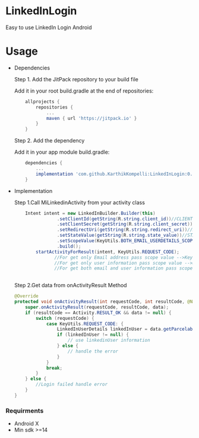 # LinkedInLogin
Easy to use LinkedIn Login Android

# Usage

* Dependencies

    Step 1. Add the JitPack repository to your build file
    
    Add it in your root build.gradle at the end of repositories:

    ```groovy
	    allprojects {
		    repositories {
			    ...
			    maven { url 'https://jitpack.io' }
		    }
	    }
    ``` 

    Step 2. Add the dependency
    
    Add it in your app module build.gradle:
    
    ```groovy
        dependencies {
            ...
            implementation 'com.github.KarthikKompelli:LinkedInLogin:0.1.0'
        }
    ``` 
       
* Implementation

    Step 1.Call MiLinkedinActivity from your activity class
    
    ```java
        Intent intent = new LinkedInBuilder.Builder(this)
                    .setClientId(getString(R.string.client_id))//CLIENT_ID
                    .setClientSecret(getString(R.string.client_secret))//CLIENT_SECRET
                    .setRedirectUri(getString(R.string.redirect_uri))//REDIRECT_URI
                    .setStateValue(getString(R.string.state_value))//STATE_VALUE
                    .setScopeValue(KeyUtils.BOTH_EMAIL_USERDETAILS_SCOPE_VALUE)//PASS_SCOPE_VALUE_HERE
                    .build();
            startActivityForResult(intent, KeyUtils.REQUEST_CODE);
                   //For get only Email address pass scope value -->KeyUtils.ONLY_EMAIL_SCOPE
                   //For get only user information pass scope value -->KeyUtils.ONLY_PROFILE_SCOPE
                   //For get both email and user information pass scope value -->KeyUtils.BOTH_EMAIL_USERDETAILS_SCOPE_VALUE
		   
    ```
    Step 2.Get data from onActivityResult Method
    
    ```java
    @Override
    protected void onActivityResult(int requestCode, int resultCode, @Nullable Intent data) {
        super.onActivityResult(requestCode, resultCode, data);
        if (resultCode == Activity.RESULT_OK && data != null) {
            switch (requestCode) {
                case KeyUtils.REQUEST_CODE: {
                    LinkedInUserDetails linkedInUser = data.getParcelableExtra(KeyUtils.KEY_LINKEDIN_CONTENT);
                    if (linkedInUser != null) {
                        // use linkedinUser information
                    } else {
                        // handle the error
                    }
                }
                break;
            }
        } else {
            //Login failed handle error
        }
    }
    
   ```
### Requirments   

* Android X
* Min sdk >=14
